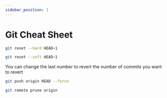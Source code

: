 ```yaml
---
sidebar_position: 1
---
```


# Git Cheat Sheet

```bash title="Revert a commit"
git reset --hard HEAD~1
```

```bash title="Revert a commit but keep changes staged"
git reset --soft HEAD~1
```

You can change the last number to revert the number of commits you want to revert

```bash title="Pushing the revert up to remote branch"
git push origin HEAD --force
```

```bash title="Prune local branches that are no longer in remote"
git remote prune origin
```

